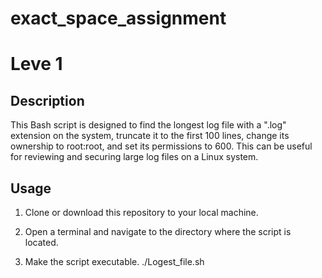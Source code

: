 # exact_space_assignment

# Leve 1

## Description

This Bash script is designed to find the longest log file with a ".log" extension on the system, truncate it to the first 100 lines, change its ownership to root:root, and set its permissions to 600. This can be useful for reviewing and securing large log files on a Linux system.

## Usage

1. Clone or download this repository to your local machine.

2. Open a terminal and navigate to the directory where the script is located.

3. Make the script executable.
     ./Logest_file.sh






